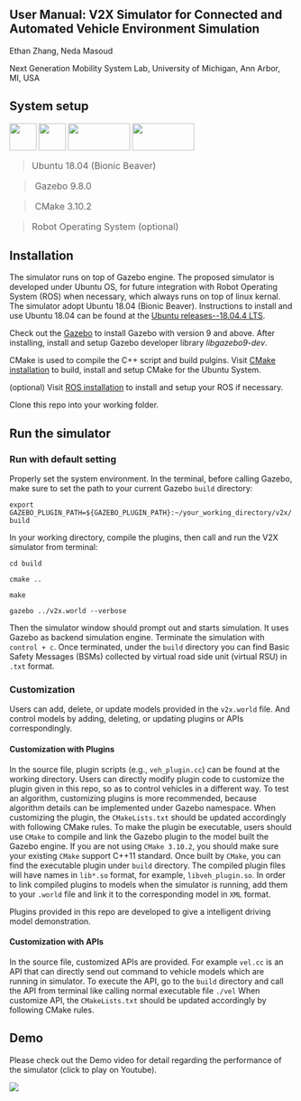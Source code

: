 

## User Manual:  V2X Simulator for Connected and Automated Vehicle Environment Simulation

 Ethan Zhang, Neda Masoud
 
 Next Generation Mobility System Lab, University of Michigan, Ann Arbor, MI, USA

## System setup

<img src="https://github.com/shuruiz/pics/ubuntu.jpg" height="48" width="48"> <img src="https://github.com/shuruiz/pics/gazebo.jpg" height="48" width="48"> <img src="https://github.com/shuruiz/pics/cmake.jpg" height="48" width="110"> <img src="https://github.com/shuruiz/pics/ros.svg" height="48" width="110"> 


 ><font size="3">Ubuntu 18.04 (Bionic Beaver) <br>

 >Gazebo 9.8.0 
 
 >CMake 3.10.2
 
 >Robot Operating System (optional)</font>

## Installation 

The simulator runs on top of Gazebo engine. The proposed simulator is developed under Ubuntu OS, for future integration with Robot Operating System (ROS) when necessary, which always runs on top of linux kernal. The simulator adopt Ubuntu 18.04 (Bionic Beaver). Instructions to install and use Ubuntu 18.04 can be found at the [Ubuntu releases--18.04.4 LTS](http://releases.ubuntu.com/18.04/). 


Check out the [Gazebo](http://gazebosim.org/tutorials?tut=install_ubuntu&cat=install) to install Gazebo with version 9 and above. After installing, install and setup Gazebo developer library <em>libgazebo9-dev</em>. 

CMake is used to compile the C++ script and build pulgins. Visit [CMake installation](https://cmake.org/install/) to build, install and setup CMake for the Ubuntu System. 

(optional) Visit [ROS installation](http://wiki.ros.org/ROS/Installation) to install and setup your ROS if necessary.

Clone this repo into your working folder. 
     

## Run the simulator

### Run with default setting

Properly set the system environment. In the terminal, before calling Gazebo, make sure to set the path to your current Gazebo <code>build</code> directory:

<code>export GAZEBO_PLUGIN_PATH=${GAZEBO_PLUGIN_PATH}:~/your_working_directory/v2x/build</code>

In your working directory, compile the plugins, then call and run the V2X simulator from terminal:

<code>cd build</code>

<code>cmake ..</code>

<code>make</code>

<code>gazebo ../v2x.world --verbose </code>

Then the simulator window should prompt out and starts simulation. It uses Gazebo as backend simulation engine. Terminate the simulation with <code> control + c</code>. Once terminated, under the <code>build</code> directory you can find Basic Safety Messages (BSMs) collected by virtual road side unit (virtual RSU) in <code>.txt</code> format. 



### Customization

Users can add, delete, or update models provided in the <code>v2x.world</code> file. And control models by adding, deleting, or updating plugins or APIs correspondingly. 

#### Customization with Plugins

In the source file, plugin scripts (e.g., <code>veh_plugin.cc</code>) can be found at the working directory. Users can directly modify plugin code to customize the plugin given in this repo, so as to control vehicles in a different way. To test an algorithm, customizing plugins is more recommended, because algorithm details can be implemented under Gazebo namespace. 
When customizing the plugin, the <code>CMakeLists.txt</code> should be updated accordingly with following CMake rules. To make the plugin be executable, users should use <code>CMake</code> to compile and link the Gazebo plugin to the model built the Gazebo engine. If you are not using <code>CMake 3.10.2</code>, you should make sure your existing <code>CMake</code> support C++11 standard.  Once built by <code>CMake</code>, you can find the executable plugin under <code>build</code> directory. The compiled plugin files will have names in <code>lib*.so</code> format, for example, <code>libveh_plugin.so</code>. In order to link compiled plugins to models when the simulator is running, add them to your <code>.world</code> file and link it to the corresponding model in <code>XML</code> format. 

Plugins provided in this repo are developed to give a intelligent driving model demonstration. 

#### Customization with APIs

In the source file, customized APIs are provided. For example  <code>vel.cc</code> is an API that can directly send out command to vehicle models which are running in simulator. To execute the API, go to the <code>build</code> directory and call the API from terminal like calling normal executable file <code>./vel</code>
When customize API, the <code>CMakeLists.txt</code> should be updated accordingly by following CMake rules. 

## Demo
Please check out the Demo video for detail regarding the performance of the simulator (click to play on Youtube). 

[![](http://img.youtube.com/vi/zYFRgLpN8L8/0.jpg )](http://www.youtube.com/watch?v=zYFRgLpN8L8 "V2X simulator")

